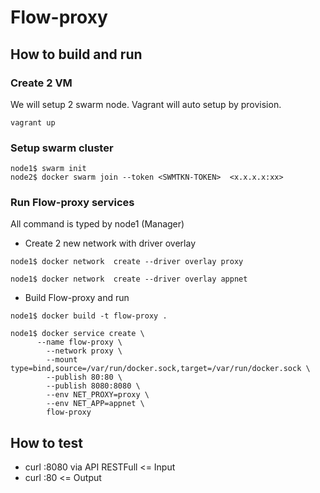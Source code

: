 # Flow-proxy

## How to build and run

### Create 2 VM  

We will setup 2 swarm node. Vagrant will auto setup by provision.

```
vagrant up
```

### Setup swarm cluster
```
node1$ swarm init
node2$ docker swarm join --token <SWMTKN-TOKEN>  <x.x.x.x:xx>
```

### Run Flow-proxy services
All command is typed by node1 (Manager)

- Create 2 new network with driver overlay

```
node1$ docker network  create --driver overlay proxy
```
```
node1$ docker network  create --driver overlay appnet
```

- Build Flow-proxy and run

```
node1$ docker build -t flow-proxy .
```
```
node1$ docker service create \
	  --name flow-proxy \
		--network proxy \
		--mount type=bind,source=/var/run/docker.sock,target=/var/run/docker.sock \
		--publish 80:80 \
		--publish 8080:8080 \
		--env NET_PROXY=proxy \
		--env NET_APP=appnet \
		flow-proxy
```

## How to test
 - curl :8080  via API RESTFull <= Input
 - curl :80   					<= Output
